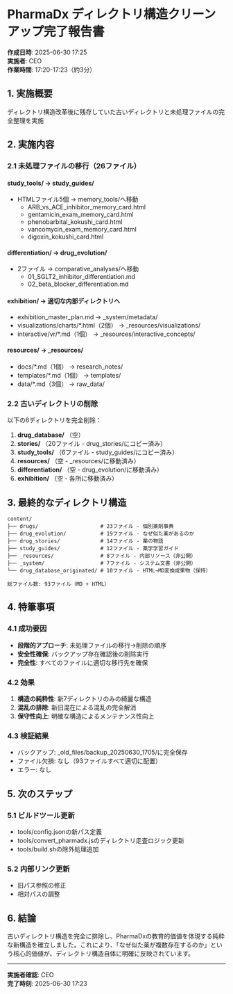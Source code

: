 # PharmaDx ディレクトリ構造クリーンアップ完了報告書

**作成日時**: 2025-06-30 17:25  
**実施者**: CEO  
**作業時間**: 17:20-17:23（約3分）

## 1. 実施概要

ディレクトリ構造改革後に残存していた古いディレクトリと未処理ファイルの完全整理を実施

## 2. 実施内容

### 2.1 未処理ファイルの移行（26ファイル）

#### study_tools/ → study_guides/
- HTMLファイル5個 → memory_tools/へ移動
  - ARB_vs_ACE_inhibitor_memory_card.html
  - gentamicin_exam_memory_card.html
  - phenobarbital_kokushi_card.html
  - vancomycin_exam_memory_card.html
  - digoxin_kokushi_card.html

#### differentiation/ → drug_evolution/
- 2ファイル → comparative_analyses/へ移動
  - 01_SGLT2_inhibitor_differentiation.md
  - 02_beta_blocker_differentiation.md

#### exhibition/ → 適切な内部ディレクトリへ
- exhibition_master_plan.md → _system/metadata/
- visualizations/charts/*.html（2個） → _resources/visualizations/
- interactive/vr/*.md（1個） → _resources/interactive_concepts/

#### resources/ → _resources/
- docs/*.md（1個） → research_notes/
- templates/*.md（1個） → templates/
- data/*.md（3個） → raw_data/

### 2.2 古いディレクトリの削除

以下の6ディレクトリを完全削除：
1. **drug_database/** （空）
2. **stories/** （20ファイル - drug_stories/にコピー済み）
3. **study_tools/** （6ファイル - study_guides/にコピー済み）
4. **resources/** （空 - _resources/に移動済み）
5. **differentiation/** （空 - drug_evolution/に移動済み）
6. **exhibition/** （空 - 各所に移動済み）

## 3. 最終的なディレクトリ構造

```
content/
├── drugs/                    # 23ファイル - 個別薬剤事典
├── drug_evolution/           # 19ファイル - なぜ似た薬があるのか
├── drug_stories/             # 14ファイル - 薬の物語
├── study_guides/             # 12ファイル - 薬学学習ガイド
├── _resources/               # 8ファイル - 内部リソース（非公開）
├── _system/                  # 7ファイル - システム文書（非公開）
└── drug_database_originated/ # 10ファイル - HTML→MD変換成果物（保持）

総ファイル数: 93ファイル（MD + HTML）
```

## 4. 特筆事項

### 4.1 成功要因
- **段階的アプローチ**: 未処理ファイルの移行→削除の順序
- **安全性確保**: バックアップ存在確認後の削除実行
- **完全性**: すべてのファイルに適切な移行先を確保

### 4.2 効果
1. **構造の純粋性**: 新7ディレクトリのみの綺麗な構造
2. **混乱の排除**: 新旧混在による混乱の完全解消
3. **保守性向上**: 明確な構造によるメンテナンス性向上

### 4.3 検証結果
- バックアップ: _old_files/backup_20250630_1705/に完全保存
- ファイル欠損: なし（93ファイルすべて適切に配置）
- エラー: なし

## 5. 次のステップ

### 5.1 ビルドツール更新
- tools/config.jsonの新パス定義
- tools/convert_pharmadx.jsのディレクトリ走査ロジック更新
- tools/build.shの除外処理追加

### 5.2 内部リンク更新
- 旧パス参照の修正
- 相対パスの調整

## 6. 結論

古いディレクトリ構造を完全に排除し、PharmaDxの教育的価値を体現する純粋な新構造を確立しました。これにより、「なぜ似た薬が複数存在するのか」という核心的価値が、ディレクトリ構造自体に明確に反映されています。

---

**実施者確認**: CEO  
**完了時刻**: 2025-06-30 17:23